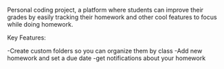 Personal coding project, a platform where students can improve their grades by easily tracking their homework and other cool features to focus while doing homework.

Key Features: 

-Create custom folders so you can organize them by class
-Add new homework and set a due date
-get notifications about your homework
